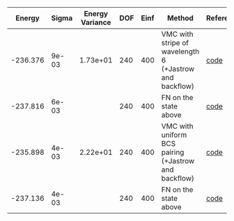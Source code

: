 | Energy   | Sigma | Energy Variance | DOF | Einf | Method                                                  | Reference |
|----------|-------|-----------------|-----|------|---------------------------------------------------------|-----------|
| -236.376 | 9e-03 | 1.73e+01        | 240 | 400  | VMC with stripe of wavelength 6 (+Jastrow and backflow) | [code](https://github.com/varbench/methods/blob/main/scripts/Hubbard/rectangular-6x48_288_P_120_8/VMC-stripes/vmc_hubbard.sh) |
| -237.816 | 6e-03 |                 | 240 | 400  | FN on the state above                                   | [code](https://github.com/varbench/methods/blob/main/scripts/Hubbard/rectangular-6x48_288_P_120_8/FN-stripes/fn_hubbard.sh) |
| -235.898 | 4e-03 | 2.22e+01        | 240 | 400  | VMC with uniform BCS pairing (+Jastrow and backflow)    | [code](https://github.com/varbench/methods/blob/main/scripts/Hubbard/rectangular-6x48_288_P_120_8/VMC-uniform/vmc_hubbard.sh) |
| -237.136 | 4e-03 |                 | 240 | 400  | FN on the state above                                   | [code](https://github.com/varbench/methods/blob/main/scripts/Hubbard/rectangular-6x48_288_P_120_8/FN-uniform/fn_hubbard.sh) |
